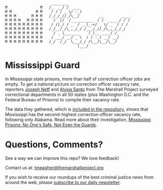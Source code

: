 ```
                     ________                            
M               M   /_  __/ /  ___                       
M M           M M    / / / _ \/ -_)                      
M M M       M M M   /_/_/_//_/\__/         __        ____
M M M M   M M M M     /  |/  /__ ________ / /  ___ _/ / /
M M M M M M M M M    / /|_/ / _ `/ __(_-</ _ \/ _ `/ / /
M M M M M M M M M   /_/__/_/\_,_/_/ /___/_//_/\_,_/_/_/  
M M M M M M M M M     / _ \_______    (_)__ ____/ /_     
M M M M M M M M M    / ___/ __/ _ \  / / -_) __/ __/     
M M M M M M M M M   /_/  /_/  \___/_/ /\__/\__/\__/     
                                 |___/  
```

# Mississippi Guard

In Mississippi state prisons, more than half of correction officer jobs are empty. To get a national picture on correction officer vacancy rate, reporters [Joseph Neff](https://www.themarshallproject.org/staff/joseph-neff) and [Alysia Santo](https://www.themarshallproject.org/staff/alysia-santo) from The Marshall Project surveyed correctional departments in all 50 states (plus Washington D.C. and the Federal Bureau of Prisons) to compile their vacancy rate.

The data they gathered, which is [included in the repository](https://github.com/themarshallproject/mississippi_guard/blob/master/prison_staff_vacancy_rate.csv), shows that Mississippi has the second-highest correction officer vacancy rate, following only Alabama. Read more about their investigation, [Mississippi Prisons: No One's Safe, Not Even the Guards](https://www.themarshallproject.org/2020/02/20/mississippi-prisons-no-one-s-safe-not-even-the-guards).

# Questions, Comments?
See a way we can improve this repo? We love feedback!

Contact us at: tmeagher@themarshallproject.org

If you wish to receive our roundups of the best criminal justice news from around the web, please [subscribe to our daily newsletter](https://themarshallproject.us3.list-manage.com/subscribe?u=a92567c13cca06b470824aead&id=5e02cdad9d).
